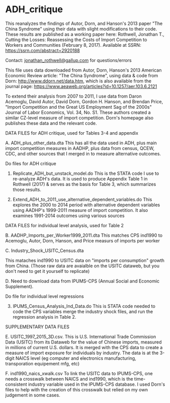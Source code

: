 # ADH_critique
This reanalyzes the findings of Autor, Dorn, and Hanson's 2013 paper "The China Syndrome" using their data with slight modifications to their code. These results are published as a working paper here:
Rothwell, Jonathan T., Cutting the Losses: Reassessing the Costs of Import Competition to Workers and Communities (February 8, 2017). Available at SSRN: https://ssrn.com/abstract=2920188

Contact: jonathan_rothwell@gallup.com for questions/errors

This file uses data downloaded from Autor, Dorn, Hanson's 2013 American Economic Review article: "The China Syndrome", using data & code from Dorn: http://www.ddorn.net/data.htm, which is also available from the journal page: 
https://www.aeaweb.org/articles?id=10.1257/aer.103.6.2121

To extend their analysis from 2007 to 2011, I use data from Daron Acemoglu, David Autor, David Dorn, Gordon H. Hanson, and Brendan Price, "Import Competition and the Great US Employment Sag of the 2000s" Journal of Labor Economics, Vol. 34, No. S1.
These authors created a similar CZ-level measure of import competition. Dorn's homepage also publishes these data and the relevant code.

DATA FILES for ADH critique, used for Tables 3-4 and appendix

A. ADH_plus_other_data.dta
This has all the data used in ADH, plus main import competition measures in AADHP, plus data from census, QCEW, CDC, and other sources that I merged in to measure alternative outcomes. 

Do files for ADH critique

1. Replicate_ADH_but_unstack_model.do
This is the STATA code I use to re-analyze ADH's data. It is used to produce Appendix Table 1 in Rothwell (2017) & serves as the basis for Table 3, which summarizes those results.

2. Extend_ADH_to_2011_use_alternative_dependent_variables.do
This explores the 2000 to 2014 period with alternative dependent variables using AADHP's 1999-2011 measure of import competition.
It also examines 1991-2014 outcomes using various sources

DATA FILES for individual level analysis, used for Table 2

B. AADHP_Imports_per_Worker1999_2011.dta
This matches CPS ind1990 to Acemoglu, Autor, Dorn, Hanson, and Price measurs of imports per worker

C. Industry_Shock_USITC_Census.dta

This mataches ind1990 to USITC data on "imports per consumption" growth from China. (Those raw data are avaialble on the USITC dataweb, but you don't need to get it yourself to replicate)

D. Need to download data from IPUMS-CPS (Annual Social and Economic Supplement).

Do file for individual level regressions

3. IPUMS_Census_Analysis_Ind_Data.do
This is STATA code needed to code the CPS variables merge the industry shock files, and run the regression analysis in Table 2.

SUPPLEMENTARY DATA FILES

E. USITC_1997_2015_3D.csv. 
This is U.S. International Trade Commission Data (USITC) from its Dataweb for the value of Chinese imports, measured in millions of current U.S. dollars. It is merged with the CPS data to create a measure of import exposure for individuals by industry. The data is at the 3-digit NAICS level (eg computer and electronics manufacturing, transporation equipement mfg, etc)

F. ind1990_naics_xwalk.csv
To link the USITC data to IPUMS-CPS, one needs a crosswalk between NAICS and ind1990, which is the time-consistent industry variable used in the IPUMS-CPS database. I used Dorn's files to help with the creation of this crosswalk but relied on my own judgement in some cases.

